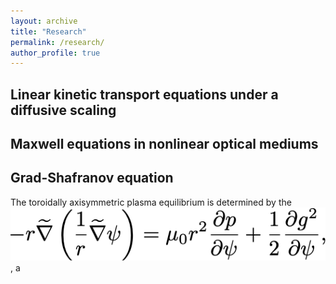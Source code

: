 ```yaml
---
layout: archive
title: "Research"
permalink: /research/
author_profile: true
---
```


Linear kinetic transport equations under a diffusive scaling
--------------------------

Maxwell equations in nonlinear optical mediums
------------------------

Grad-Shafranov equation
--------------------------
The toroidally axisymmetric plasma equilibrium is determined by the ![Grad-Shafranov equation:](/images/research/Grad-Shafranov/grad-shafranov.png), a
